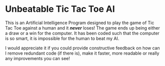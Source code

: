 <h1> Unbeatable Tic Tac Toe AI</h2>
This is an Artificial Intelligence Program designed to play the game of Tic Tac Toe against a human and it <b><i>never</i></b> loses!
The game ends up being either a draw or a win for the computer. It has been coded such that the computer is so smart, it is impossible for the human to beat my AI.

I would appreciate it if you could provide constructive feedback on how can I remove redundant code (if there is), make it faster, more readable or really any improvements you can see!
